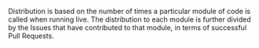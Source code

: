 Distribution is based on the number of times a particular module of code is called when running live.  The distribution to each module is further divided by the Issues that have contributed to that module, in terms of successful Pull Requests. 
